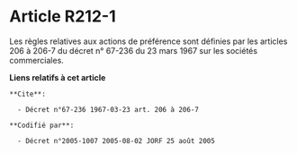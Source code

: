# Article R212-1

Les règles relatives aux actions de préférence sont définies par les articles 206 à 206-7 du décret n° 67-236 du 23 mars 1967
sur les sociétés commerciales.

**Liens relatifs à cet article**

	**Cite**:

	  - Décret n°67-236 1967-03-23 art. 206 à 206-7

	**Codifié par**:

	  - Décret n°2005-1007 2005-08-02 JORF 25 août 2005
